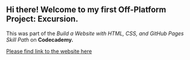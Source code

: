 ## Hi there! Welcome to my first Off-Platform Project: Excursion.

This was part of the _Build a Website with HTML, CSS, and GitHub Pages Skill Path_ on **Codecademy.**

[Please find link to the website here](https://thammtran.github.io/excursion/)
